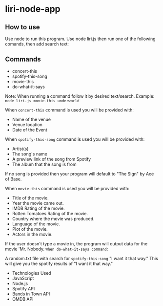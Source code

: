 # liri-node-app

## How to use
Use node to run this program. Use node liri.js then run one of the following comands, then add search text:

## Commands
* concert-this
* spotify-this-song
* movie-this
* do-what-it-says

Note: When running a command follow it by desired text/search.
Example: `node liri.js movie-this underworld`

When `concert-this` command is used you will be provided with:
- Name of the venue
- Venue location
- Date of the Event

When `spotify-this-song` command is used you will be provided with:
- Artist(s)
- The song's name
- A preview link of the song from Spotify
- The album that the song is from

If no song is provided then your program will default to "The Sign" by Ace of Base.

When `movie-this` command is used you will be provided with:
- Title of the movie.
- Year the movie came out.
- IMDB Rating of the movie.
- Rotten Tomatoes Rating of the movie.
- Country where the movie was produced.
- Language of the movie.
- Plot of the movie.
- Actors in the movie.

If the user doesn't type a movie in, the program will output data for the movie 'Mr. Nobody.
`When do-what-it-says command`:

A random.txt file with search for `spotify-this-song` "I want it that way." This will give you the spotify results of "I want it that way."

- Technologies Used
- JavaScript
- Node.js
- Spotify API
- Bands in Town API
- OMDB API
